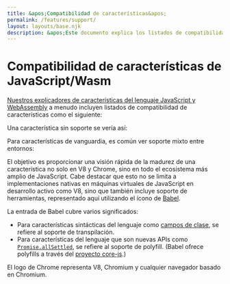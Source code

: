 ```yaml
---
title: &apos;Compatibilidad de características&apos;
permalink: /features/support/
layout: layouts/base.njk
description: &apos;Este documento explica los listados de compatibilidad de características del lenguaje JavaScript y WebAssembly como se utilizan en el sitio web de V8.&apos;
---
```

# Compatibilidad de características de JavaScript/Wasm

[Nuestros explicadores de características del lenguaje JavaScript y WebAssembly](/features) a menudo incluyen listados de compatibilidad de características como el siguiente:

<feature-support chrome="71"
                 firefox="65"
                 safari="12"
                 nodejs="12"
                 babel="yes"></feature-support>

Una característica sin soporte se vería así:

<feature-support chrome="no"
                 firefox="no"
                 safari="no"
                 nodejs="no"
                 babel="no"></feature-support>

Para características de vanguardia, es común ver soporte mixto entre entornos:

<feature-support chrome="partial"
                 firefox="yes"
                 safari="yes"
                 nodejs="no"
                 babel="yes"></feature-support>

El objetivo es proporcionar una visión rápida de la madurez de una característica no solo en V8 y Chrome, sino en todo el ecosistema más amplio de JavaScript. Cabe destacar que esto no se limita a implementaciones nativas en máquinas virtuales de JavaScript en desarrollo activo como V8, sino que también incluye soporte de herramientas, representado aquí utilizando el ícono de [Babel](https://babeljs.io/).

<!--truncate-->
La entrada de Babel cubre varios significados:

- Para características sintácticas del lenguaje como [campos de clase](/features/class-fields), se refiere al soporte de transpilación.
- Para características del lenguaje que son nuevas APIs como [`Promise.allSettled`](/features/promise-combinators#promise.allsettled), se refiere al soporte de polyfill. (Babel ofrece polyfills a través del [proyecto core-js](https://github.com/zloirock/core-js).)

El logo de Chrome representa V8, Chromium y cualquier navegador basado en Chromium.

